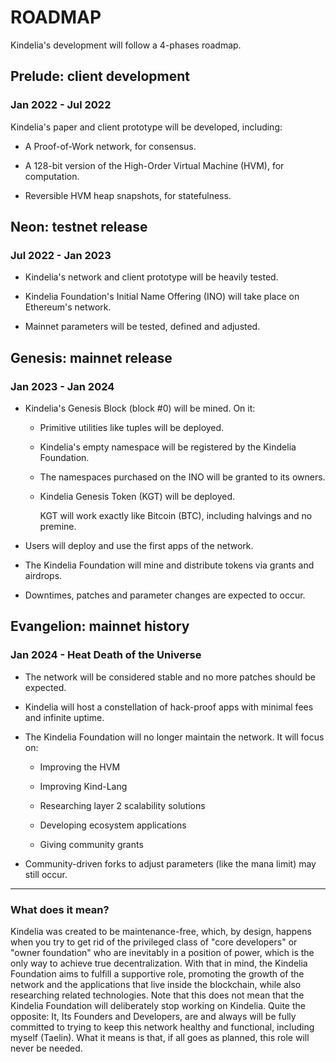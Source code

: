 ROADMAP
=======

Kindelia's development will follow a 4-phases roadmap.

Prelude: client development
---------------------------

### Jan 2022 - Jul 2022

Kindelia's paper and client prototype will be developed, including:

- A Proof-of-Work network, for consensus.

- A 128-bit version of the High-Order Virtual Machine (HVM), for computation.

- Reversible HVM heap snapshots, for statefulness.

Neon: testnet release
---------------------

### Jul 2022 - Jan 2023

- Kindelia's network and client prototype will be heavily tested.

- Kindelia Foundation's Initial Name Offering (INO) will take place on Ethereum's network.

- Mainnet parameters will be tested, defined and adjusted.

Genesis: mainnet release
------------------------

### Jan 2023 - Jan 2024

- Kindelia's Genesis Block (block #0) will be mined. On it:

    - Primitive utilities like tuples will be deployed.

    - Kindelia's empty namespace will be registered by the Kindelia Foundation.

    - The namespaces purchased on the INO will be granted to its owners.

    - Kindelia Genesis Token (KGT) will be deployed.

        KGT will work exactly like Bitcoin (BTC), including halvings and no premine.

- Users will deploy and use the first apps of the network.

- The Kindelia Foundation will mine and distribute tokens via grants and airdrops.

- Downtimes, patches and parameter changes are expected to occur.

Evangelion: mainnet history
---------------------------

### Jan 2024 - Heat Death of the Universe

- The network will be considered stable and no more patches should be expected.

- Kindelia will host a constellation of hack-proof apps with minimal fees and infinite uptime.

- The Kindelia Foundation will no longer maintain the network. It will focus on:

  - Improving the HVM

  - Improving Kind-Lang

  - Researching layer 2 scalability solutions

  - Developing ecosystem applications

  - Giving community grants

- Community-driven forks to adjust parameters (like the mana limit) may still occur.

---

### What does it mean?

Kindelia was created to be maintenance-free, which, by design, happens when you try to get rid
of the privileged class of "core developers" or "owner foundation" who are inevitably in a
position of power, which is the only way to achieve true decentralization. With that in mind,
the Kindelia Foundation aims to fulfill a supportive role, promoting the growth of the network
and the applications that live inside the blockchain, while also researching related technologies.
Note that this does not mean that the Kindelia Foundation will deliberately stop working on Kindelia.
Quite the opposite: It, Its Founders and Developers, are and always will be fully committed to trying
to keep this network healthy and functional, including myself (Taelin). What it means is that, if 
all goes as planned, this role will never be needed.

